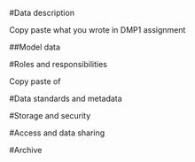 #Data description

Copy paste what you wrote in DMP1 assignment

##Model data

#Roles and responsibilities

Copy paste of

#Data standards and metadata

#Storage and security

#Access and data sharing

#Archive
